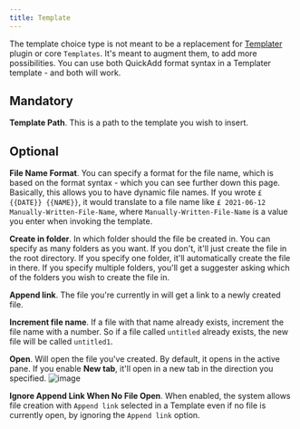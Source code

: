 ```yaml
---
title: Template
---
```


The template choice type is not meant to be a replacement for [Templater](https://github.com/SilentVoid13/Templater/) plugin or core `Templates`. It's meant to augment them, to add more possibilities. You can use both QuickAdd format syntax in a Templater template - and both will work.

## Mandatory
**Template Path**. This is a path to the template you wish to insert.

## Optional
**File Name Format**. You can specify a format for the file name, which is based on the format syntax - which you can see further down this page.
Basically, this allows you to have dynamic file names. If you wrote `£ {{DATE}} {{NAME}}`, it would translate to a file name like `£ 2021-06-12 Manually-Written-File-Name`, where `Manually-Written-File-Name` is a value you enter when invoking the template.

**Create in folder**. In which folder should the file be created in.
You can specify as many folders as you want. If you don't, it'll just create the file in the root directory. If you specify one folder, it'll automatically create the file in there.
If you specify multiple folders, you'll get a suggester asking which of the folders you wish to create the file in.

**Append link**. The file you're currently in will get a link to a newly created file.

**Increment file name**. If a file with that name already exists, increment the file name with a number. So if a file called `untitled` already exists, the new file will be called `untitled1`.

**Open**. Will open the file you've created. By default, it opens in the active pane. If you enable **New tab**, it'll open in a new tab in the direction you specified.
![image](https://user-images.githubusercontent.com/29108628/121773888-3f680980-cb7f-11eb-919b-97d56ef9268e.png)

**Ignore Append Link When No File Open**. When enabled, the system allows file creation with `Append link` selected in a Template even if no file is currently open, by ignoring the `Append link` option.
